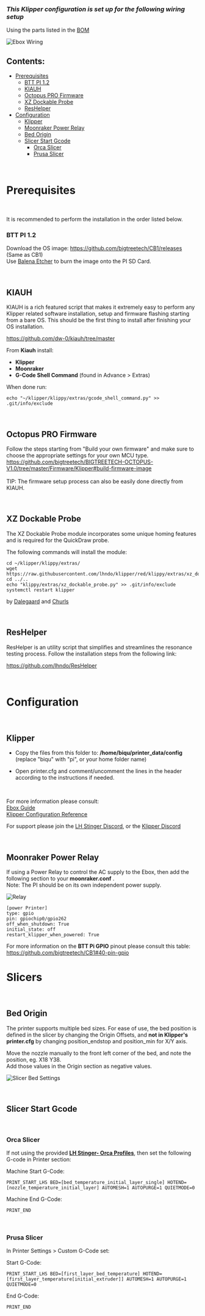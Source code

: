 


### *This Klipper configuration is set up for the following wiring setup*
Using the parts listed in the [BOM]( https://docs.google.com/spreadsheets/u/2/d/1s8ulLfThmbuy1G_40MvkXXL2oVx9PZhvpAY9hMxqYbg/edit?usp=drive_link)  <br>

![Ebox Wiring](/Images/ebox_wiring.png)  

## Contents:
<!--ts-->

- [Prerequisites](#prerequisites)
    - [BTT PI 1.2](#btt-pi-12)
  - [KIAUH](#kiauh)
  - [Octopus PRO Firmware](#octopus-pro-firmware)
  - [XZ Dockable Probe](#xz-dockable-probe)
  - [ResHelper](#reshelper)
- [Configuration](#configuration)
  - [Klipper](#klipper)
  - [Moonraker Power Relay](#moonraker-power-relay)
  - [Bed Origin](#bed-origin)
  - [Slicer Start Gcode](#slicer-start-gcode)
    - [Orca Slicer](#orca-slicer)
    - [Prusa Slicer](#prusa-slicer)
<!--te-->
<br>

# Prerequisites


<br>

It is recommended to perform the installation in the order listed below.
<br>

### BTT PI 1.2
Download the OS image: https://github.com/bigtreetech/CB1/releases (Same as CB1)  
Use [Balena Etcher](https://etcher.balena.io/) to burn the image onto the PI SD Card.  

<br>

## KIAUH
KIAUH is a rich featured script that makes it extremely easy to perform any Klipper related software installation, setup and firmware flashing starting from a bare OS. 
This should be the first thing to install after finishing your OS installation. 

https://github.com/dw-0/kiauh/tree/master  

From **Kiauh** install:
- **Klipper**
- **Moonraker**
- **G-Code Shell Command** (found in Advance > Extras)

When done run:  

`echo "~/klipper/klippy/extras/gcode_shell_command.py" >> .git/info/exclude`

<br>



## Octopus PRO Firmware
Follow the steps starting from "Build your own firmware" and make sure to choose the appropriate settings for your own MCU type. 
https://github.com/bigtreetech/BIGTREETECH-OCTOPUS-V1.0/tree/master/Firmware/Klipper#build-firmware-image  
<br>
TIP: The firmware setup process can also be easily done directly from KIAUH.  

<br>

## XZ Dockable Probe

The XZ Dockable Probe module incorporates some unique homing features and is required for the QuickDraw probe.

The following commands will install the module:

<pre><code>cd ~/klipper/klippy/extras/
wget https://raw.githubusercontent.com/lhndo/klipper/red/klippy/extras/xz_dockable_probe.py
cd ../..
echo "klippy/extras/xz_dockable_probe.py" >> .git/info/exclude
systemctl restart klipper
</code></pre>

by [Dalegaard](https://github.com/dalegaard) and [Churls](https://github.com/churls5495/Annex-Engineering_User_Mods/tree/main/Extruders/Sherpa_Mini/Toolheads/Churls-Stiffy_E3)

<br>

## ResHelper


ResHelper is an utility script that simplifies and streamlines the resonance testing process. 
Follow the installation steps from the following link:  

https://github.com/lhndo/ResHelper


<br>


# Configuration

<br>

## Klipper

* Copy the files from this folder to: **/home/biqu/printer_data/config** (replace "biqu" with "pi", or your home folder name)

* Open printer.cfg and comment/uncomment the lines in the header according to the instructions if needed. 
<br>


For more information please consult:  
[Ebox Guide](https://github.com/lhndo/LH-Stinger/wiki/Ebox)  
[Klipper Configuration Reference](https://www.klipper3d.org/Config_Reference.html)

For support please join the [LH Stinger Discord](https://discord.gg/EzssCfnEDS), or the [Klipper Discord](https://discord.klipper3d.org/)

<br>

## Moonraker Power Relay
If using a Power Relay to control the AC supply to the Ebox, then add the following section to your **moonraker.conf** .  
Note: The PI should be on its own independent power supply. 

![Relay](/Images/relay.png)

<pre><code>[power Printer]
type: gpio
pin: gpiochip0/gpio262
off_when_shutdown: True
initial_state: off
restart_klipper_when_powered: True
</code></pre>

For more information on the **BTT Pi GPIO** pinout please consult this table: https://github.com/bigtreetech/CB1#40-pin-gpio

# Slicers


<br>

## Bed Origin

The printer supports multiple bed sizes. For ease of use, the bed position is defined in the slicer by changing the Origin Offsets, and **not in Klipper's printer.cfg** by changing position_endstop and position_min for X/Y axis.  

Move the nozzle manually to the front left corner of the bed, and note the position, eg. X18 Y38.  
Add those values in the Origin section as negative values. 

![Slicer Bed Settings](/Images/slicer_bed.png)

<br>

## Slicer Start Gcode

<br>

### Orca Slicer

If not using the provided [**LH Stinger- Orca Profiles**](https://github.com/lhndo/LH-Stinger/tree/main/Config/Orca_Slicer), then set the following G-code in Printer section:  

Machine Start G-Code:  

`
PRINT_START_LHS BED=[bed_temperature_initial_layer_single] HOTEND=[nozzle_temperature_initial_layer] AUTOMESH=1 AUTOPURGE=1 QUIETMODE=0
`

Machine End G-Code: 

`PRINT_END`  

<br>

### Prusa Slicer

In Printer Settings > Custom G-Code set:  

Start G-Code:  

`
PRINT_START_LHS BED=[first_layer_bed_temperature] HOTEND=[first_layer_temperature[initial_extruder]] AUTOMESH=1 AUTOPURGE=1 QUIETMODE=0
`

End G-Code: 

`PRINT_END`
